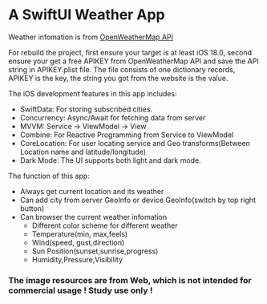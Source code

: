 # A SwiftUI Weather App

Weather infomation is from [OpenWeatherMap API](https://openweathermap.org/api)

For rebuild the project, first ensure your target is at least iOS 18.0, second ensure your get a free APIKEY from OpenWeatherMap API and save the API string in APIKEY.plist file. The file consists of one dictionary records, APIKEY is the key, the string you got from the website is the value.

The iOS development features in this app includes:

- SwiftData: For storing subscribed cities.
- Concurrency: Async/Await for fetching data from server
- MVVM: Service -> ViewModel -> View
- Combine: For Reactive Programming from Service to ViewModel
- CoreLocation: For user locating service and Geo transforms(Between Location name and latitude/longitude)
- Dark Mode: The UI supports both light and dark mode.

The function of this app:

- Always get current location and its weather
- Can add city from server GeoInfo or device GeoInfo(switch by top right button)
- Can browser the current weather infomation
  - Different color scheme for different weather
  - Temperature(min, max,feels)
  - Wind(speed, gust,direction)
  - Sun Position(sunset,sunrise,progress)
  - Humidity,Pressure,Visibility

### The image resources are from Web, which is not intended for commercial usage ! Study use only !





